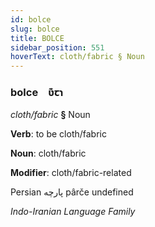 ```yaml
---
id: bolce
slug: bolce
title: BOLCE
sidebar_position: 551
hoverText: cloth/fabric § Noun
---
```


### bolce&emsp;<span kind="abugida">ʋ͊ꞇɿ</span>

*cloth/fabric* **§** Noun

**Verb**: to be cloth/fabric

**Noun**: cloth/fabric

**Modifier**: cloth/fabric-related

Persian پارچه pârče undefined

*Indo-Iranian Language Family*